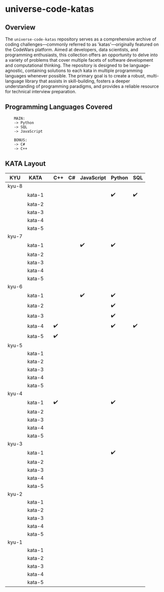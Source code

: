 # universe-code-katas

## Overview

The `universe-code-katas` repository serves as a comprehensive archive of coding challenges—commonly referred to as 'katas'—originally featured on the CodeWars platform. Aimed at developers, data scientists, and programming enthusiasts, this collection offers an opportunity to delve into a variety of problems that cover multiple facets of software development and computational thinking. The repository is designed to be language-agnostic, containing solutions to each kata in multiple programming languages whenever possible. The primary goal is to create a robust, multi-language library that assists in skill-building, fosters a deeper understanding of programming paradigms, and provides a reliable resource for technical interview preparation.

## Programming Languages Covered

```
    MAIN:
    -> Python
    -> SQL
    -> JavaScript

    BONUS:
    -> C#
    -> C++
```

## KATA Layout

| KYU   | KATA   |     | C++ | C#  | JavaScript | Python | SQL |
| ----- | ------ | --- | --- | --- | ---------- | ------ | --- |
| kyu-8 |        |     |     |     |            |        |     |
|       | kata-1 |     |     |     |            | ✔️     | ✔️  |
|       | kata-2 |     |     |     |            |        |     |
|       | kata-3 |     |     |     |            |        |     |
|       | kata-4 |     |     |     |            |        |     |
|       | kata-5 |     |     |     |            |        |     |
| kyu-7 |        |     |     |     |            |        |     |
|       | kata-1 |     |     |     | ✔️         | ✔️     |     |
|       | kata-2 |     |     |     |            |        |     |
|       | kata-3 |     |     |     |            |        |     |
|       | kata-4 |     |     |     |            |        |     |
|       | kata-5 |     |     |     |            |        |     |
| kyu-6 |        |     |     |     |            |        |     |
|       | kata-1 |     |     |     | ✔️         | ✔️     |     |
|       | kata-2 |     |     |     |            | ✔️     |     |
|       | kata-3 |     |     |     |            | ✔️     |     |
|       | kata-4 |     | ✔️  |     |            | ✔️     | ✔️  |
|       | kata-5 |     | ✔️  |     |            |        |     |
| kyu-5 |        |     |     |     |            |        |     |
|       | kata-1 |     |     |     |            |        |     |
|       | kata-2 |     |     |     |            |        |     |
|       | kata-3 |     |     |     |            |        |     |
|       | kata-4 |     |     |     |            |        |     |
|       | kata-5 |     |     |     |            |        |     |
| kyu-4 |        |     |     |     |            |        |     |
|       | kata-1 |     | ✔️  |     |            | ✔️     |     |
|       | kata-2 |     |     |     |            |        |     |
|       | kata-3 |     |     |     |            |        |     |
|       | kata-4 |     |     |     |            |        |     |
|       | kata-5 |     |     |     |            |        |     |
| kyu-3 |        |     |     |     |            |        |     |
|       | kata-1 |     |     |     |            | ✔️     |     |
|       | kata-2 |     |     |     |            |        |     |
|       | kata-3 |     |     |     |            |        |     |
|       | kata-4 |     |     |     |            |        |     |
|       | kata-5 |     |     |     |            |        |     |
| kyu-2 |        |     |     |     |            |        |     |
|       | kata-1 |     |     |     |            |        |     |
|       | kata-2 |     |     |     |            |        |     |
|       | kata-3 |     |     |     |            |        |     |
|       | kata-4 |     |     |     |            |        |     |
|       | kata-5 |     |     |     |            |        |     |
| kyu-1 |        |     |     |     |            |        |     |
|       | kata-1 |     |     |     |            |        |     |
|       | kata-2 |     |     |     |            |        |     |
|       | kata-3 |     |     |     |            |        |     |
|       | kata-4 |     |     |     |            |        |     |
|       | kata-5 |     |     |     |            |        |     |
